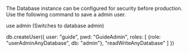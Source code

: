 The Database instance can be configured for security before production.
Use the following command to save a admin user.

use admin (Switches to database admin)

db.createUser({
  user: "guide",
  pwd: "GuideAdmin",
  roles: [
  {role: "userAdminAnyDatabase",
  db: "admin"},
  "readWriteAnyDatabase"
  ]
  })
